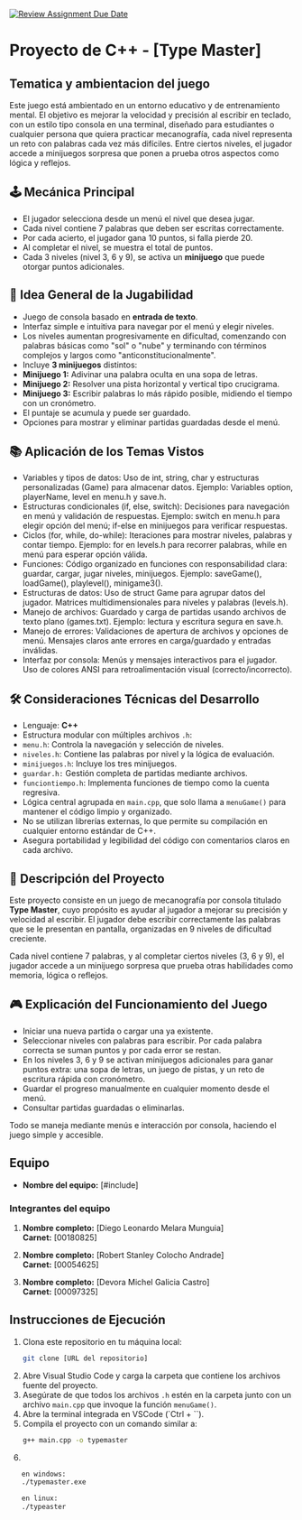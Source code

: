 [![Review Assignment Due Date](https://classroom.github.com/assets/deadline-readme-button-22041afd0340ce965d47ae6ef1cefeee28c7c493a6346c4f15d667ab976d596c.svg)](https://classroom.github.com/a/mi1WNrHU)
# Proyecto de C++ - [Type Master]

## Tematica y ambientacion del juego
Este juego está ambientado en un entorno educativo y de entrenamiento mental. El objetivo es mejorar la velocidad y precisión al escribir en teclado, con un estilo tipo consola en una terminal, diseñado para estudiantes o cualquier persona que quiera practicar mecanografía, cada nivel representa un reto con palabras cada vez más difíciles. Entre ciertos niveles, el jugador accede a minijuegos sorpresa que ponen a prueba otros aspectos como lógica y reflejos.

## 🕹️ Mecánica Principal
- El jugador selecciona desde un menú el nivel que desea jugar.
- Cada nivel contiene 7 palabras que deben ser escritas correctamente.
- Por cada acierto, el jugador gana 10 puntos, si falla pierde 20.
- Al completar el nivel, se muestra el total de puntos.
- Cada 3 niveles (nivel 3, 6 y 9), se activa un **minijuego** que puede otorgar puntos adicionales.

## 🎯 Idea General de la Jugabilidad
- Juego de consola basado en **entrada de texto**.
- Interfaz simple e intuitiva para navegar por el menú y elegir niveles.
- Los niveles aumentan progresivamente en dificultad, comenzando con palabras básicas como "sol" o "nube" y terminando con términos complejos y largos como "anticonstitucionalmente".
- Incluye **3 minijuegos** distintos:
- **Minijuego 1:** Adivinar una palabra oculta en una sopa de letras.
- **Minijuego 2:** Resolver una pista horizontal y vertical tipo crucigrama.
- **Minijuego 3:** Escribir palabras lo más rápido posible, midiendo el tiempo con un cronómetro.
- El puntaje se acumula y puede ser guardado.
- Opciones para mostrar y eliminar partidas guardadas desde el menú.

## 📚 Aplicación de los Temas Vistos
- Variables y tipos de datos: Uso de int, string, char y estructuras personalizadas (Game) para almacenar datos. Ejemplo: Variables option, playerName, level en menu.h y save.h.
- Estructuras condicionales (if, else, switch): Decisiones para navegación en menú y validación de respuestas. Ejemplo: switch en menu.h para elegir opción del menú; if-else en minijuegos para verificar respuestas.
- Ciclos (for, while, do-while): Iteraciones para mostrar niveles, palabras y contar tiempo. Ejemplo: for en levels.h para recorrer palabras, while en menú para esperar opción válida.
- Funciones: Código organizado en funciones con responsabilidad clara: guardar, cargar, jugar niveles, minijuegos. Ejemplo: saveGame(), loadGame(), playlevel(), minigame3().
- Estructuras de datos: Uso de struct Game para agrupar datos del jugador. Matrices multidimensionales para niveles y palabras (levels.h). 
- Manejo de archivos: Guardado y carga de partidas usando archivos de texto plano (games.txt). Ejemplo: lectura y escritura segura en save.h.
- Manejo de errores: Validaciones de apertura de archivos y opciones de menú. Mensajes claros ante errores en carga/guardado y entradas inválidas.
- Interfaz por consola: Menús y mensajes interactivos para el jugador. Uso de colores ANSI para retroalimentación visual (correcto/incorrecto).

## 🛠️ Consideraciones Técnicas del Desarrollo
- Lenguaje: **C++**
- Estructura modular con múltiples archivos `.h`:
- `menu.h`: Controla la navegación y selección de niveles.
- `niveles.h`: Contiene las palabras por nivel y la lógica de evaluación.
- `minijuegos.h`: Incluye los tres minijuegos.
- `guardar.h:` Gestión completa de partidas mediante archivos.
- `funciontiempo.h`: Implementa funciones de tiempo como la cuenta regresiva.
- Lógica central agrupada en `main.cpp`, que solo llama a `menuGame()` para mantener el código limpio y organizado.
- No se utilizan librerías externas, lo que permite su compilación en cualquier entorno estándar de C++.
- Asegura portabilidad y legibilidad del código con comentarios claros en cada archivo.

## 📄 Descripción del Proyecto

Este proyecto consiste en un juego de mecanografía por consola titulado **Type Master**, cuyo propósito es ayudar al jugador a mejorar su precisión y velocidad al escribir. El jugador debe escribir correctamente las palabras que se le presentan en pantalla, organizadas en 9 niveles de dificultad creciente. 

Cada nivel contiene 7 palabras, y al completar ciertos niveles (3, 6 y 9), el jugador accede a un minijuego sorpresa que prueba otras habilidades como memoria, lógica o reflejos.

## 🎮 Explicación del Funcionamiento del Juego

- Iniciar una nueva partida o cargar una ya existente.  
- Seleccionar niveles con palabras para escribir. Por cada palabra correcta se suman puntos y por cada error se restan.  
- En los niveles 3, 6 y 9 se activan minijuegos adicionales para ganar puntos extra: una sopa de letras, un juego de pistas, y un reto de escritura rápida con cronómetro.  
- Guardar el progreso manualmente en cualquier momento desde el menú.  
- Consultar partidas guardadas o eliminarlas.  

Todo se maneja mediante menús e interacción por consola, haciendo el juego simple y accesible.


## Equipo

- **Nombre del equipo:** [#include]

### Integrantes del equipo

1. **Nombre completo:** [Diego Leonardo Melara Munguia]  
   **Carnet:** [00180825]

2. **Nombre completo:** [Robert Stanley Colocho Andrade]  
   **Carnet:** [00054625]
   
3. **Nombre completo:** [Devora Michel Galicia Castro]  
   **Carnet:** [00097325]

## Instrucciones de Ejecución

1. Clona este repositorio en tu máquina local:
   ```bash
   git clone [URL del repositorio]

2. Abre Visual Studio Code y carga la carpeta que contiene los archivos fuente del proyecto.  
3. Asegúrate de que todos los archivos `.h` estén en la carpeta junto con un archivo `main.cpp` que invoque la función `menuGame()`.  
4. Abre la terminal integrada en VSCode (`Ctrl + \``).
5. Compila el proyecto con un comando similar a:  
   ```bash
   g++ main.cpp -o typemaster

6. 
```bash
   en windows:
   ./typemaster.exe

   en linux:
   ./typeaster

